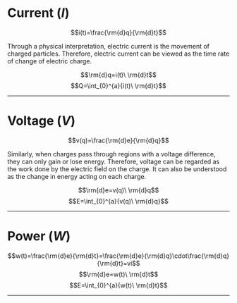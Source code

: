 # Current ($I$)
$$i(t)=\frac{\rm{d}q}{\rm{d}t}$$
  
Through a physical interpretation, electric current is the movement of charged particles. Therefore, electric current can be viewed as the time rate of change of electric charge.

$$\rm{d}q=i(t)\ \rm{d}t$$
$$Q=\int_{0}^{a}{i(t)\ \rm{d}t}$$

---
# Voltage ($V$)
$$v(q)=\frac{\rm{d}e}{\rm{d}q}$$
  
Similarly, when charges pass through regions with a voltage difference, they can only gain or lose energy. Therefore, voltage can be regarded as the work done by the electric field on the charge. It can also be understood as the change in energy acting on each charge.

$$\rm{d}e=v(q)\ \rm{d}q$$
$$E=\int_{0}^{a}{v(q)\ \rm{d}q}$$

---

# Power ($W$)

$$w(t)=\frac{\rm{d}e}{\rm{d}t}=\frac{\rm{d}e}{\rm{d}q}\cdot\frac{\rm{d}q}{\rm{d}t}=vi$$
$$\rm{d}e=w(t)\ \rm{d}t$$
$$E=\int_{0}^{a}{w(t)\ \rm{d}t}$$

---


